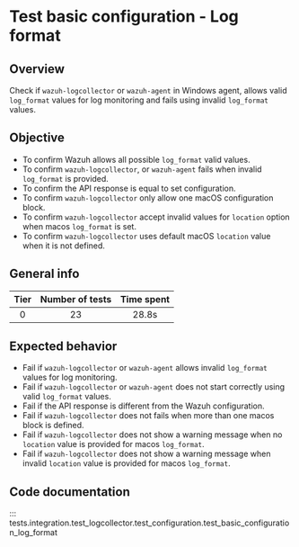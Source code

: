 # Test basic configuration - Log format
## Overview 

Check if `wazuh-logcollector` or `wazuh-agent` in Windows agent, allows valid `log_format` values for 
log monitoring and fails using invalid `log_format` values.

## Objective

- To confirm Wazuh allows all possible `log_format` valid values.
- To confirm `wazuh-logcollector`, or `wazuh-agent` fails when invalid `log_format` is provided.
- To confirm the API response is equal to set configuration.
- To confirm `wazuh-logcollector` only allow one macOS configuration block.
- To confirm `wazuh-logcollector` accept invalid values for `location` option when macos `log_format` is set.
- To confirm `wazuh-logcollector` uses default macOS `location` value when it is not defined.

## General info

|Tier | Number of tests | Time spent |
|:--:|:--:|:--:|
| 0 | 23 | 28.8s |

## Expected behavior

- Fail if `wazuh-logcollector` or `wazuh-agent` allows invalid `log_format` values for log monitoring.
- Fail if `wazuh-logcollector` or `wazuh-agent` does not start correctly using valid `log_format` values.
- Fail if the API response is different from the Wazuh configuration.
- Fail if `wazuh-logcollector` does not fails when more than one macos block is defined.
- Fail if `wazuh-logcollector` does not show a warning message when no `location` value is provided for macos 
  `log_format`.
- Fail if `wazuh-logcollector` does not show a warning message when invalid `location` value is provided for 
  macos `log_format`.

## Code documentation

::: tests.integration.test_logcollector.test_configuration.test_basic_configuration_log_format
